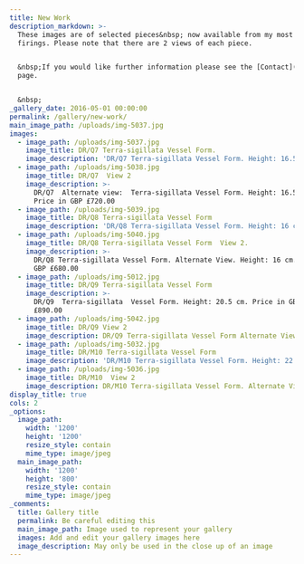 ```yaml
---
title: New Work
description_markdown: >-
  These images are of selected pieces&nbsp; now available from my most recent
  firings. Please note that there are 2 views of each piece.


  &nbsp;If you would like further information please see the [Contact](/contact)
  page.


  &nbsp;
_gallery_date: 2016-05-01 00:00:00
permalink: /gallery/new-work/
main_image_path: /uploads/img-5037.jpg
images:
  - image_path: /uploads/img-5037.jpg
    image_title: DR/Q7 Terra-sigillata Vessel Form.
    image_description: 'DR/Q7 Terra-sigillata Vessel Form. Height: 16.5 cm. Price in GBP £720.00'
  - image_path: /uploads/img-5038.jpg
    image_title: DR/Q7  View 2
    image_description: >-
      DR/Q7  Alternate view:  Terra-sigillata Vessel Form. Height: 16.5 cm.
      Price in GBP £720.00
  - image_path: /uploads/img-5039.jpg
    image_title: DR/Q8 Terra-sigillata Vessel Form
    image_description: 'DR/Q8 Terra-sigillata Vessel Form. Height: 16 cm. Price in GBP £680.00'
  - image_path: /uploads/img-5040.jpg
    image_title: DR/Q8 Terra-sigillata Vessel Form  View 2.
    image_description: >-
      DR/Q8 Terra-sigillata Vessel Form. Alternate View. Height: 16 cm. Price in
      GBP £680.00
  - image_path: /uploads/img-5012.jpg
    image_title: DR/Q9 Terra-sigillata Vessel Form
    image_description: >-
      DR/Q9  Terra-sigillata  Vessel Form. Height: 20.5 cm. Price in GBP:
      £890.00
  - image_path: /uploads/img-5042.jpg
    image_title: DR/Q9 View 2
    image_description: DR/Q9 Terra-sigillata Vessel Form Alternate View.
  - image_path: /uploads/img-5032.jpg
    image_title: DR/M10 Terra-sigillata Vessel Form
    image_description: 'DR/M10 Terra-sigillata Vessel Form. Height: 22 cm. Price in GBP: £1160.00'
  - image_path: /uploads/img-5036.jpg
    image_title: DR/M10  View 2
    image_description: DR/M10 Terra-sigillata Vessel Form. Alternate View
display_title: true
cols: 2 
_options:
  image_path:
    width: '1200'
    height: '1200'
    resize_style: contain
    mime_type: image/jpeg
  main_image_path:
    width: '1200'
    height: '800'
    resize_style: contain
    mime_type: image/jpeg
_comments:
  title: Gallery title
  permalink: Be careful editing this
  main_image_path: Image used to represent your gallery
  images: Add and edit your gallery images here
  image_description: May only be used in the close up of an image
---
```


